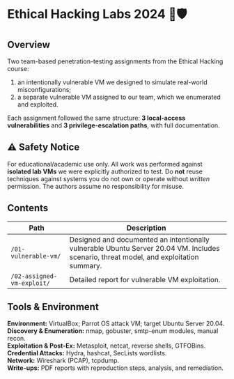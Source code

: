 # Ethical Hacking Labs 2024 🧩🛡️

## Overview
Two team-based penetration-testing assignments from the Ethical Hacking course:
1) an intentionally vulnerable VM we designed to simulate real-world misconfigurations;  
2) a separate vulnerable VM assigned to our team, which we enumerated and exploited.

Each assignment followed the same structure: **3 local-access vulnerabilities** and **3 privilege-escalation paths**, with full documentation.

## ⚠️ Safety Notice
For educational/academic use only. All work was performed against **isolated lab VMs** we were explicitly authorized to test. Do **not** reuse techniques against systems you do not own or operate without *written* permission. The authors assume no responsibility for misuse.

## Contents
| Path | Description |
| --- | --- |
| `/01-vulnerable-vm/` | Designed and documented an intentionally vulnerable Ubuntu Server 20.04 VM. Includes scenario, threat model, and exploitation summary. |
| `/02-assigned-vm-exploit/` | Detailed report for vulnerable VM exploitation. |

## Tools & Environment
**Environment:** VirtualBox; Parrot OS attack VM; target Ubuntu Server 20.04.  
**Discovery & Enumeration:** nmap, gobuster, smtp-enum modules, manual recon.  
**Exploitation & Post-Ex:** Metasploit, netcat, reverse shells, GTFOBins.  
**Credential Attacks:** Hydra, hashcat, SecLists wordlists.  
**Network:** Wireshark (PCAP), tcpdump.  
**Write-ups:** PDF reports with reproduction steps, analysis, and remediation.

